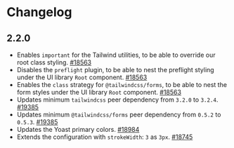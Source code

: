 # Changelog

## 2.2.0

* Enables `important` for the Tailwind utilities, to be able to override our root class styling. [#18563](https://github.com/Yoast/wordpress-seo/pull/18563)
* Disables the `preflight` plugin, to be able to nest the preflight styling under the UI library `Root` component.  [#18563](https://github.com/Yoast/wordpress-seo/pull/18563)
* Enables the `class` strategy for `@tailwindcss/forms`, to be able to nest the form styles under the UI library `Root` component. [#18563](https://github.com/Yoast/wordpress-seo/pull/18563)
* Updates minimum `tailwindcss` peer dependency from `3.2.0` to `3.2.4`. [#19385](https://github.com/Yoast/wordpress-seo/pull/19385)
* Updates minimum `@tailwindcss/forms` peer dependency from `0.5.2` to `0.5.3`. [#19385](https://github.com/Yoast/wordpress-seo/pull/19385)
* Updates the Yoast primary colors. [#18984](https://github.com/Yoast/wordpress-seo/pull/18984)
* Extends the configuration with `strokeWidth`: `3` as `3px`. [#18745](https://github.com/Yoast/wordpress-seo/pull/18745)
